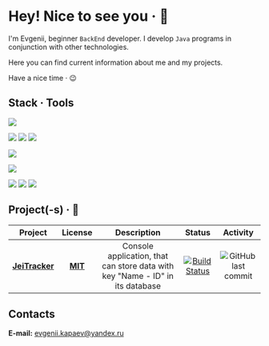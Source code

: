 # Hey! Nice to see you &middot; :wave:

I'm Evgenii, beginner `BackEnd` developer. I develop `Java` programs in conjunction with other technologies. 

Here you can find current information about me and my projects.

Have a nice time &middot; :wink:

## Stack &middot; Tools

![](https://img.shields.io/badge/-Java-007396?style=flat&logo=java&logoColor=white)
<!-- ![](https://img.shields.io/badge/-JavaScript-F7DF1E?style=flat&logo=javascript&logoColor=black)
![](https://img.shields.io/badge/-HTML5-E34F26?style=flat&logo=html5&logoColor=white)
![](https://img.shields.io/badge/-CSS-1572B6?style=flat&logo=css3&logoColor=white) -->

![](https://img.shields.io/badge/-jUnit-259C5F?style=flat&logo=&logoColor=)
![](https://img.shields.io/badge/-Travis_CI-ECE8AA?style=flat&logo=Travis-CI&logoColor=black)
![](https://img.shields.io/badge/-JaCoCo-7D0D00?style=flat&logo=JaCoCo&logoColor=white)
<!-- ![](https://img.shields.io/badge/-Mockito-79A63E?style=flat&logo=&logoColor=white) -->

![](https://img.shields.io/badge/-Git-F05032?style=flat&logo=git&logoColor=white)

<!-- ![](https://img.shields.io/badge/-PostgreSQL-31648D?style=flat&logo=PostgreSQL&logoColor=white)
![](https://img.shields.io/badge/-Hibernate-B6A975?style=flat&logo=Hibernate&logoColor=white)

![](https://img.shields.io/badge/-Spring-6AAD3D?style=flat&logo=spring&logoColor=white) -->

![](https://img.shields.io/badge/-Maven-C71A36?style=flat&logo=apache-maven&logoColor=white)
<!-- ![](https://img.shields.io/badge/-Gradle-02303A?style=flat&logo=gradle&logoColor=white)

![](https://img.shields.io/badge/-Docker-0A97E5?style=flat&logo=Docker&logoColor=white)
![](https://img.shields.io/badge/-Kubernetes-306ADF?style=flat&logo=Kubernetes&logoColor=white)
![](https://img.shields.io/badge/-Apache_Kafka-242021?style=flat&logo=Apache-Kafka&logoColor=white) -->

![](https://img.shields.io/badge/-Windows_10-0078D6?style=flat&logo=Windows&logoColor=white)
![](https://img.shields.io/badge/-Terminal-4D4D4D?style=flat&logo=Windows-Terminal&logoColor=white)
![](https://img.shields.io/badge/-IntelliJ_IDEA-000000?style=flat&logo=IntelliJ-IDEA&logoColor=white)
<!-- ![](https://img.shields.io/badge/-WebStorm-000000?style=flat&logo=WebStorm&logoColor=white) -->

## Project(-s) &middot; :rocket:

| Project | License | Description | Status | Activity |
| :-----: | :-----: | :---------: | :----: | :------: |
| **[JeiTracker](https://github.com/jeikhan/job4j)** | **[MIT](https://github.com/jeikhan/job4j/blob/hotfix_3/LICENSE)** | Console application, that can store data with key "Name - ID" in its database | [![Build Status](https://travis-ci.com/jeikhan/job4j.svg?branch=hotfix_3)](https://travis-ci.com/jeikhan/job4j) | ![GitHub last commit](https://img.shields.io/github/last-commit/jeikhan/job4j) |

## Contacts

**E-mail:** evgenii.kapaev@yandex.ru

<!-- **LinkedIn:** [evgenkapaev](https://www.linkedin.com/in/evgenkapaev/)

**Resume:** [.pdf](https://github.com/jeikhan/job4j) -->